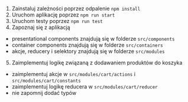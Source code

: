 1. Zainstaluj zależności poprzez odpalenie `npm install`
2. Uruchom aplikację poprzez `npm run start`
3. Uruchom testy poprzez `npm run test`
4. Zapoznaj się z aplikacją
- presentational components znajdują się w folderze `src/components`
- container components znajdują się w folderze `src/containers`
- akcje, reducery i selektory znajdują się w folderze `src/modules`
5. Zaimplementuj logikę związaną z dodawaniem produktów do koszyka
- zaimplementuj akcje w `src/modules/cart/actions` i `src/modules/cart/constants`
- zaimplementuj logikę reducera w `src/modules/cart/reducer`
- nie zapomnij dodać typów